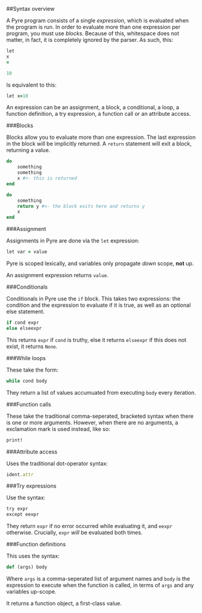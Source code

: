 ##Syntax overview

A Pyre program consists of a single *expression*, which is 
evaluated when the program is run. In order to evaluate more than one 
expression per program, you must use *blocks.* Because of this,
whitespace does not matter, in fact, it is completely ignored by the
parser. As such, this:

```ruby
let 
x
=

10
```

Is equivalent to this:

```ruby
let x=10
```

An expression can be an assignment, a block, a conditional, a loop, 
a function definition, a try expression, a function call or an attribute access.

###Blocks

Blocks allow you to evaluate more than one expression.
The last expression in the block will be implicitly returned.
A `return` statement will exit a block, returning a value.

```ruby
do
	something
	something
	x #<- this is returned
end
```

```ruby
do
	something
	return y #<- the block exits here and returns y
	x
end
```

###Assignment

Assignments in Pyre are done via the `let` expression:

```ruby
let var = value
```

Pyre is scoped lexically, and variables only propagate
*down* scope, **not** up.

An assignment expression returns `value`.

###Conditionals

Conditionals in Pyre use the `if` block. This takes two expressions:
the condition and the expression to evaluate if it is true, as well
as an optional else statement.

```ruby
if cond expr
else elseexpr
```

This returns `expr` if `cond` is truthy, else it returns `elseexpr`
if this does not exist, it returns `None`.

###While loops

These take the form:

```ruby
while cond body
```

They return a list of values accumuated from executing 
`body` every iteration.

###Function calls

These take the traditional comma-seperated, bracketed syntax when there 
is one or more arguments. However, when there are no arguments, a exclamation
mark is used instead, like so:

```ruby
print!
```

###Attribute access

Uses the traditional dot-operator syntax:

```ruby
ident.attr
```

###Try expressions

Use the syntax:

```ruby
try expr
except eexpr
```

They return `expr` if no error occurred while evaluating it, and `eexpr` otherwise.
Crucially, `expr` *will* be evaluated both times.

###Function definitions

This uses the syntax:

```ruby
def (args) body
```

Where `args` is a comma-seperated list of argument names and `body` is the expression
to execute when the function is called, in terms of `args` and any variables up-scope.

It returns a function object, a first-class value.